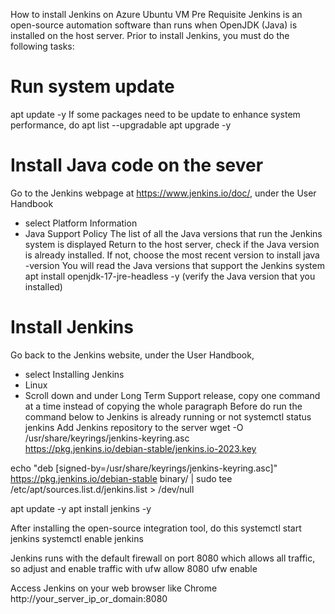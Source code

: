 How to install Jenkins on Azure Ubuntu VM
Pre Requisite
Jenkins is an open-source automation software than runs when OpenJDK (Java) is installed on the host server. Prior to install Jenkins, you must do the following tasks:

# Run system update
apt update -y
If some packages need to be update to enhance system performance, do
apt list --upgradable
apt upgrade -y
# Install Java code on the sever
Go to the Jenkins webpage at https://www.jenkins.io/doc/, under the User Handbook
- select Platform Information
- Java Support Policy
The list of all the Java versions that run the Jenkins system is displayed 
Return to the host server, check if the Java version is already installed. If not, choose the most recent version to install
java -version 
You will read the Java versions that support the Jenkins system
apt install openjdk-17-jre-headless -y (verify the Java version that you installed)
# Install Jenkins
Go back to the Jenkins website, under the User Handbook, 
- select Installing Jenkins
- Linux
- Scroll down and under Long Term Support release, copy one command at a time instead of copying the whole paragraph
Before do run the command below to Jenkins is already running or not
systemctl status jenkins
Add Jenkins repository to the server
wget -O /usr/share/keyrings/jenkins-keyring.asc \
  https://pkg.jenkins.io/debian-stable/jenkins.io-2023.key
  
echo "deb [signed-by=/usr/share/keyrings/jenkins-keyring.asc]" \
  https://pkg.jenkins.io/debian-stable binary/ | sudo tee \
  /etc/apt/sources.list.d/jenkins.list > /dev/null

apt update -y
apt install jenkins -y

After installing the open-source integration tool, do this
systemctl start jenkins
systemctl enable jenkins

Jenkins runs with the default firewall on port 8080 which allows all traffic, so adjust and enable traffic with
ufw allow 8080
ufw enable 

Access Jenkins on your web browser like Chrome
http://your_server_ip_or_domain:8080
